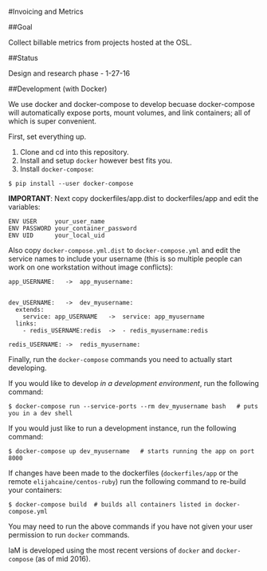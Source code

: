 #Invoicing and Metrics


##Goal

Collect billable metrics from projects hosted at the OSL.


##Status

Design and research phase - 1-27-16

##Development (with Docker)

We use docker and docker-compose to develop becuase docker-compose will
automatically expose ports, mount volumes, and link containers; all of which is
super convenient.

First, set everything up.

1. Clone and cd into this repository.
2. Install and setup `docker` however best fits you.
3. Install `docker-compose`:

```
$ pip install --user docker-compose
```

**IMPORTANT**: Next copy dockerfiles/app.dist to dockerfiles/app and edit the
variables:

```
ENV USER     your_user_name
ENV PASSWORD your_container_password
ENV UID      your_local_uid
```

Also copy `docker-compose.yml.dist` to `docker-compose.yml` and edit the
service names to include your username (this is so multiple people can work on
one workstation without image conflicts):

```
app_USERNAME:   ->  app_myusername:


dev_USERNAME:   ->  dev_myusername:
  extends:
    service: app_USERNAME   ->  service: app_myusername
  links:
    - redis_USERNAME:redis  ->  - redis_myusername:redis

redis_USERNAME: ->  redis_myusername:
```

Finally, run the `docker-compose` commands you need to actually start
developing.

If you would like to develop *in a development environment*, run the following
command:

```
$ docker-compose run --service-ports --rm dev_myusername bash   # puts you in a dev shell
```

If you would just like to run a development instance, run the following
command:

```
$ docker-compose up dev_myusername   # starts running the app on port 8000
```

If changes have been made to the dockerfiles (`dockerfiles/app` or the remote
`elijahcaine/centos-ruby`) run the following command to re-build your
containers:

```
$ docker-compose build  # builds all containers listed in docker-compose.yml
```

You may need to run the above commands if you have not given your user
permission to run `docker` commands.

IaM is developed using the most recent versions of `docker` and
`docker-compose` (as of mid 2016).
